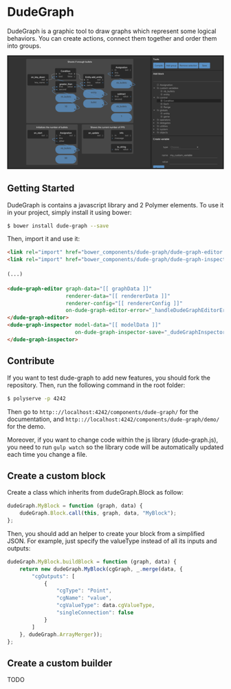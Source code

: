 DudeGraph
=========

DudeGraph is a graphic tool to draw graphs which represent some logical behaviors. You can create actions, connect
them together and order them into groups.

![Graph](dude-graph.png)

Getting Started
---------------

DudeGraph is contains a javascript library and 2 Polymer elements. To use it in your project, simply install it using bower:

```sh
$ bower install dude-graph --save
```

Then, import it and use it:

```html
<link rel="import" href="bower_components/dude-graph/dude-graph-editor.html">
<link rel="import" href="bower_components/dude-graph/dude-graph-inspector.html">

(...)

<dude-graph-editor graph-data="[[ graphData ]]"
                   renderer-data="[[ rendererData ]]"
                   renderer-config="[[ rendererConfig ]]"
                   on-dude-graph-editor-error="_handleDudeGraphEditorError">
</dude-graph-editor>
<dude-graph-inspector model-data="[[ modelData ]]"
                      on-dude-graph-inspector-save="_dudeGraphInspectorSave">
</dude-graph-inspector>

```

Contribute
----------

If you want to test dude-graph to add new features, you should fork the repository. Then, run the following command in the root folder:

```sh
$ polyserve -p 4242
```

Then go to `http:://localhost:4242/components/dude-graph/` for the documentation, and `http:://localhost:4242/components/dude-graph/demo/` for the demo.

Moreover, if you want to change code within the js library (dude-graph.js), you need to run `gulp watch` so the library code will be automatically updated each time you change a file.

Create a custom block
---------------------

Create a class which inherits from dudeGraph.Block as follow:

```js
dudeGraph.MyBlock = function (graph, data) {
    dudeGraph.Block.call(this, graph, data, "MyBlock");
};
```

Then, you should add an helper to create your block from a simplified JSON. For example, just specify the valueType
instead of all its inputs and outputs:

```js
dudeGraph.MyBlock.buildBlock = function (graph, data) {
    return new dudeGraph.MyBlock(cgGraph, _.merge(data, {
        "cgOutputs": [
            {
                "cgType": "Point",
                "cgName": "value",
                "cgValueType": data.cgValueType,
                "singleConnection": false
            }
        ]
    }, dudeGraph.ArrayMerger));
};
```

Create a custom builder
-----------------------

TODO
